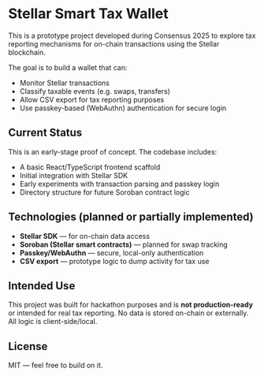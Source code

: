 # Stellar Smart Tax Wallet

This is a prototype project developed during Consensus 2025 to explore tax reporting mechanisms for on-chain transactions using the Stellar blockchain.

The goal is to build a wallet that can:
- Monitor Stellar transactions
- Classify taxable events (e.g. swaps, transfers)
- Allow CSV export for tax reporting purposes
- Use passkey-based (WebAuthn) authentication for secure login

## Current Status

This is an early-stage proof of concept. The codebase includes:
- A basic React/TypeScript frontend scaffold
- Initial integration with Stellar SDK
- Early experiments with transaction parsing and passkey login
- Directory structure for future Soroban contract logic

## Technologies (planned or partially implemented)

- **Stellar SDK** — for on-chain data access
- **Soroban (Stellar smart contracts)** — planned for swap tracking
- **Passkey/WebAuthn** — secure, local-only authentication
- **CSV export** — prototype logic to dump activity for tax use

## Intended Use

This project was built for hackathon purposes and is **not production-ready** or intended for real tax reporting. No data is stored on-chain or externally. All logic is client-side/local.

## License

MIT — feel free to build on it.

